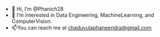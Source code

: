 - 👋 Hi, I’m @Phanich28
- 👀 I’m interested in Data Engineering, MachineLearning, and ComputerVision.
- 📫You can reach me at chaduvulaphaneendra@gmail.com

<!---
Phanich28/Phanich28 is a ✨ special ✨ repository because its `README.md` (this file) appears on your GitHub profile.
You can click the Preview link to take a look at your changes.
--->
